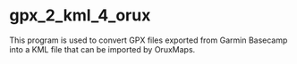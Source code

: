 # gpx_2_kml_4_orux
This program is used to convert GPX files exported from Garmin Basecamp into a KML file that can be imported by OruxMaps.
